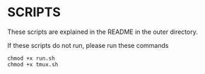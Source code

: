 # SCRIPTS

These scripts are explained in the README in the outer directory.

If these scripts do not run, please run these commands
```
chmod +x run.sh
chmod +x tmux.sh
```
